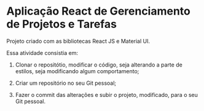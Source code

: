 # Aplicação React de Gerenciamento de Projetos e Tarefas

Projeto criado com as bibliotecas React JS e Material UI.

Essa atividade consistia em:

1. Clonar o repositótio, modificar o código, seja alterando a parte de estilos, seja modificando algum comportamento;

2. Criar um repositório no seu Git pessoal;

3. Fazer o commit das alterações e subir o projeto, modificado, para o seu Git pessoal.
